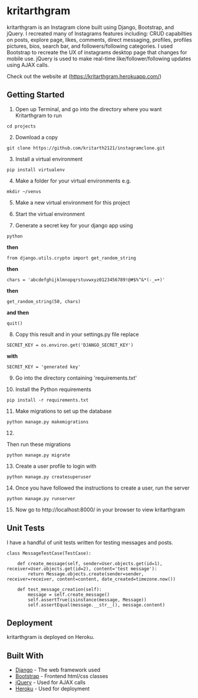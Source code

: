 # kritarthgram
kritarthgram is an Instagram clone built using Django, Bootstrap, and jQuery. I recreated many of Instagrams features including: CRUD capabilties on posts, explore page, likes, comments, direct messaging, profiles, profiles pictures, bios, search bar, and followers/following categories. I used Bootstrap to recreate the UX of instagrams desktop page that changes for mobile use. jQuery is used to make real-time like/follower/following updates using AJAX calls. 

Check out the website at (https://kritarthgram.herokuapp.com/)
## Getting Started

1. Open up Terminal, and go into the directory where you want Kritarthgram to run

```
cd projects
```
2. Download a copy
```
git clone https://github.com/kritarth2121/instagramclone.git
```
3. Install a virtual environment
```
pip install virtualenv
```
4. Make a folder for your virtual environments e.g.
```
mkdir ~/venvs
```

5. Make a new virtual environment for this project


6. Start the virtual environment


7. Generate a secret key for your django app using
```
python
```
  **then**
```
from django.utils.crypto import get_random_string
```
  **then**
```
chars = 'abcdefghijklmnopqrstuvwxyz0123456789!@#$%^&*(-_=+)'
```
  **then**
```
get_random_string(50, chars)
```
  **and then**
```
quit()
```

8. Copy this result and in your settings.py file replace
```
SECRET_KEY = os.environ.get('DJANGO_SECRET_KEY')
```
  **with**
```
SECRET_KEY = 'generated key'
```

9. Go into the directory containing 'requirements.txt'


10. Install the Python requirements
```
pip install -r requirements.txt
```

11. Make migrations to set up the database
```
python manage.py makemigrations
```

12. 
Then run these migrations
```
python manage.py migrate
```

13. Create a user profile to login with
```
python manage.py createsuperuser
```

14. Once you have followed the instructions to create a user, run the server
```
python manage.py runserver
```

15. Now go to http://localhost:8000/ in your browser to view kritarthgram



## Unit Tests

I have a handful of unit tests written for testing messages and posts.
```
class MessageTestCase(TestCase):

    def create_message(self, sender=User.objects.get(id=1), receiver=User.objects.get(id=2), content='test message'):
        return Message.objects.create(sender=sender, receiver=receiver, content=content, date_created=timezone.now())
    
    def test_message_creation(self):
        message = self.create_message()
        self.assertTrue(isinstance(message, Message))
        self.assertEqual(message.__str__(), message.content)
```

## Deployment

kritarthgram is deployed on Heroku.

## Built With

* [Django](https://www.djangoproject.com/) - The web framework used
* [Bootstrap](https://getbootstrap.com/) - Frontend html/css classes
* [jQuery](https://jquery.com/) - Used for AJAX calls
* [Heroku](https://www.heroku.com/) - Used for deployment

